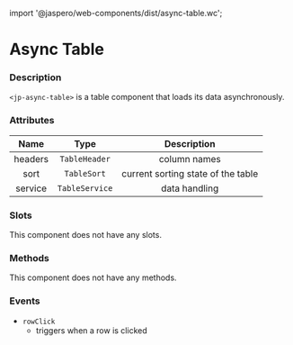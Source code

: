 import '@jaspero/web-components/dist/async-table.wc';

# Async Table

### Description

`<jp-async-table>` is a table component that loads its data asynchronously.

### Attributes

| **Name** | **Type** | **Description** |
| :----: | :----: | :---: |
| headers |`TableHeader` | column names |
| sort | `TableSort` | current sorting state of the table |
| service | `TableService` | data handling |

### Slots

This component does not have any slots.

### Methods

This component does not have any methods.


### Events

- `rowClick`
    - triggers when a row is clicked
